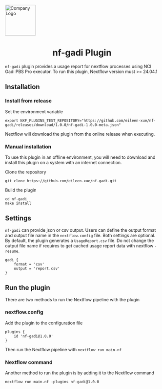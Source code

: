 <p align="left">
  <img src="https://nci.org.au/themes/custom/nci/logo.svg" alt="Company Logo" width="100">
</p>

<h1 align="center">nf-gadi Plugin</h1>

`nf-gadi` plugin provides a usage report for nextflow processes using NCI Gadi PBS Pro executor. To run this plugin, Nextflow version must >= 24.04.1
## Installation
### Install from release
Set the environment variable 
```
export NXF_PLUGINS_TEST_REPOSITORY="https://github.com/eileen-xue/nf-gadi/releases/download/1.0.0/nf-gadi-1.0.0-meta.json"
```
Nextflow will download the plugin from the online release when executing. 

### Manual installation
To use this plugin in an offline environment, you will need to download and install this plugin on a system with an internet connection.  

Clone the repository
```
git clone https://github.com/eileen-xue/nf-gadi.git
```
Build the plugin
```
cd nf-gadi
make install
```
## Settings
`nf-gadi` can provide json or csv output. Users can define the output format and output file name in the `nextflow.config` file. Both settings are optional. By default, the plugin generates a `UsageReport.csv` file. Do not change the output file name if requires to get cached usage report data with nextflow `-resume`.
```
gadi {
    format = 'csv'
    output = 'report.csv'
}
```
## Run the plugin
There are two methods to run the Nextflow pipeline with the plugin
### nextflow.config
Add the plugin to the configuration file 
```
plugins {
    id 'nf-gadi@1.0.0'
}
```
Then run the Nextflow pipeline with `nextflow run main.nf`

### Nextflow command 
Another method to run the plugin is by adding it to the Nextflow command 
``` 
nextflow run main.nf -plugins nf-gadi@1.0.0
```
